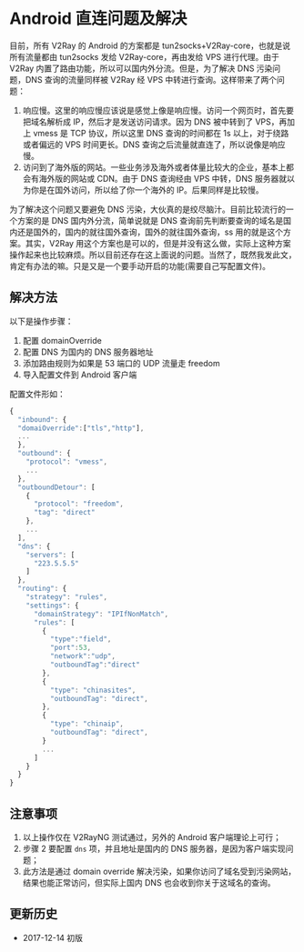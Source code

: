 # Android 直连问题及解决

目前，所有 V2Ray 的 Android 的方案都是 tun2socks+V2Ray-core，也就是说所有流量都由 tun2socks 发给 V2Ray-core，再由发给 VPS 进行代理。由于 V2Ray 内置了路由功能，所以可以国内外分流。但是，为了解决 DNS 污染问题，DNS 查询的流量同样被 V2Ray 经 VPS 中转进行查询。这样带来了两个问题：
1. 响应慢。这里的响应慢应该说是感觉上像是响应慢。访问一个网页时，首先要把域名解析成 IP，然后才是发送访问请求。因为 DNS 被中转到了 VPS，再加上 vmess 是 TCP 协议，所以这里 DNS 查询的时间都在 1s 以上，对于绕路或者偏远的 VPS 时间更长。DNS 查询之后流量就直连了，所以说像是响应慢。
2. 访问到了海外版的网站。一些业务涉及海外或者体量比较大的企业，基本上都会有海外版的网站或 CDN。由于 DNS 查询经由 VPS 中转，DNS 服务器就以为你是在国外访问，所以给了你一个海外的 IP。后果同样是比较慢。

为了解决这个问题又要避免 DNS 污染，大伙真的是绞尽脑汁。目前比较流行的一个方案的是 DNS 国内外分流，简单说就是 DNS 查询前先判断要查询的域名是国内还是国外的，国内的就往国外查询，国外的就往国外查询，ss 用的就是这个方案。其实，V2Ray 用这个方案也是可以的，但是并没有这么做，实际上这种方案操作起来也比较麻烦。所以目前还存在这上面说的问题。当然了，既然我发此文，肯定有办法的嘛。只是又是一个要手动开启的功能(需要自己写配置文件)。

## 解决方法

以下是操作步骤：

1. 配置 domainOverride
2. 配置 DNS 为国内的 DNS 服务器地址
3. 添加路由规则为如果是 53 端口的 UDP 流量走 freedom
4. 导入配置文件到 Android 客户端

配置文件形如：
```javascript
{
  "inbound": {
  "domaiOverride":["tls","http"],
  ...
  },
  "outbound": {
    "protocol": "vmess",
    ...
  },
  "outboundDetour": [
    {
      "protocol": "freedom",
      "tag": "direct"
    },
    ...
  ],
  "dns": {
    "servers": [
      "223.5.5.5"
    ]
  },
  "routing": {
    "strategy": "rules",
    "settings": {
      "domainStrategy": "IPIfNonMatch",
      "rules": [
        {
          "type":"field",
          "port":53,
          "network":"udp", 
          "outboundTag":"direct"
        },
        {
          "type": "chinasites",
          "outboundTag": "direct",
        },
        {
          "type": "chinaip",
          "outboundTag": "direct",
        }
        ...
      ]
    }
  }
}
``` 

## 注意事项

1. 以上操作仅在 V2RayNG 测试通过，另外的 Android 客户端理论上可行；
2. 步骤 2 要配置 `dns` 项，并且地址是国内的 DNS 服务器，是因为客户端实现问题；
3. 此方法是通过 domain override 解决污染，如果你访问了域名受到污染网站，结果也能正常访问，但实际上国内 DNS 也会收到你关于这域名的查询。

## 更新历史

* 2017-12-14 初版
